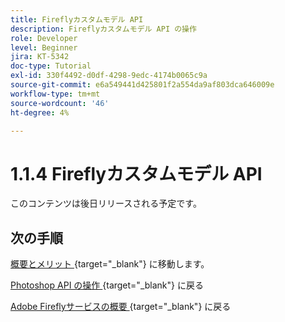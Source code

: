 ```yaml
---
title: Fireflyカスタムモデル API
description: Fireflyカスタムモデル API の操作
role: Developer
level: Beginner
jira: KT-5342
doc-type: Tutorial
exl-id: 330f4492-d0df-4298-9edc-4174b0065c9a
source-git-commit: e6a549441d425801f2a554da9af803dca646009e
workflow-type: tm+mt
source-wordcount: '46'
ht-degree: 4%

---
```


# 1.1.4 Fireflyカスタムモデル API

このコンテンツは後日リリースされる予定です。

## 次の手順

[ 概要とメリット ](./summary.md){target="_blank"} に移動します。

[Photoshop API の操作 ](./ex3.md){target="_blank"} に戻る

[Adobe Fireflyサービスの概要 ](./firefly-services.md){target="_blank"} に戻る
